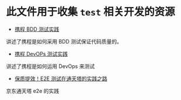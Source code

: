# 此文件用于收集 `test` 相关开发的资源

- [携程 BDD 测试实践](https://mp.weixin.qq.com/s/_4CiCkWmcy9h-Jw4Vc836g)

讲述了携程是如何采用 BDD 测试保证代码质量的。

- [携程 DevOPs 测试实践](https://mp.weixin.qq.com/s?__biz=MjM5MDI3MjA5MQ==&mid=2697269235&idx=1&sn=db8dc40213db6df271b6d8328b7fd1cf&scene=21#wechat_redirect)

讲述了携程是如何运用 DevOps 来测试

- [保质提效！E2E 测试在通天塔的实践之路](https://mp.weixin.qq.com/s/-Ga9-fcj-P8thJv87swyHA)

京东通天塔 e2e 的实践
